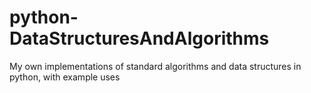 # python-DataStructuresAndAlgorithms
My own implementations of standard algorithms and data structures in python, with example uses
